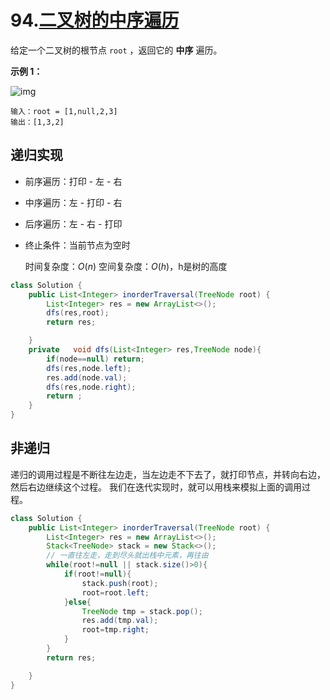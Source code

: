 # 94.[二叉树的中序遍历](https://leetcode-cn.com/problems/binary-tree-inorder-traversal/)

给定一个二叉树的根节点 `root` ，返回它的 **中序** 遍历。

 

**示例 1：**

![img](https://assets.leetcode.com/uploads/2020/09/15/inorder_1.jpg)

```
输入：root = [1,null,2,3]
输出：[1,3,2]
```



## 递归实现

- 前序遍历：打印 - 左 - 右
- 中序遍历：左 - 打印 - 右
- 后序遍历：左 - 右 - 打印
  
- 终止条件：当前节点为空时

  时间复杂度：$O(n)$
  空间复杂度：$O(h)$，h是树的高度

~~~java
class Solution {
    public List<Integer> inorderTraversal(TreeNode root) {
        List<Integer> res = new ArrayList<>();
        dfs(res,root);
        return res;

    }
    private   void dfs(List<Integer> res,TreeNode node){
        if(node==null) return;
        dfs(res,node.left);
        res.add(node.val);
        dfs(res,node.right);
        return ;
    }
}
~~~

## 非递归

递归的调用过程是不断往左边走，当左边走不下去了，就打印节点，并转向右边，然后右边继续这个过程。
我们在迭代实现时，就可以用栈来模拟上面的调用过程。

~~~java
class Solution {
    public List<Integer> inorderTraversal(TreeNode root) {
        List<Integer> res = new ArrayList<>();
        Stack<TreeNode> stack = new Stack<>();
		// 一直往左走，走到尽头就出栈中元素，再往由
        while(root!=null || stack.size()>0){
            if(root!=null){
                stack.push(root);
                root=root.left;
            }else{
                TreeNode tmp = stack.pop();
                res.add(tmp.val);
                root=tmp.right;
            }
        }
        return res;

    }
}
~~~

